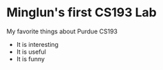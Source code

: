 # Minglun's first CS193 Lab

My favorite things about Purdue CS193 
- It is interesting
- It is useful
- It is funny


